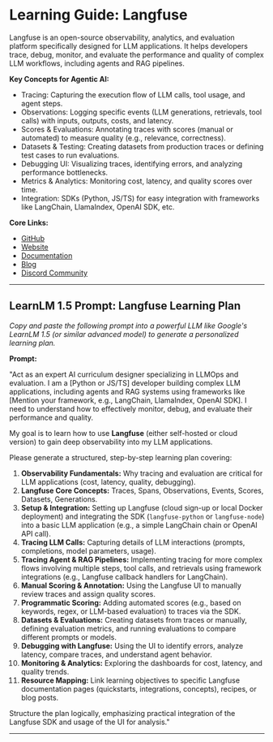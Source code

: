 # Learning Guide: Langfuse

Langfuse is an open-source observability, analytics, and evaluation platform specifically designed for LLM applications. It helps developers trace, debug, monitor, and evaluate the performance and quality of complex LLM workflows, including agents and RAG pipelines.

**Key Concepts for Agentic AI:**
*   Tracing: Capturing the execution flow of LLM calls, tool usage, and agent steps.
*   Observations: Logging specific events (LLM generations, retrievals, tool calls) with inputs, outputs, costs, and latency.
*   Scores & Evaluations: Annotating traces with scores (manual or automated) to measure quality (e.g., relevance, correctness).
*   Datasets & Testing: Creating datasets from production traces or defining test cases to run evaluations.
*   Debugging UI: Visualizing traces, identifying errors, and analyzing performance bottlenecks.
*   Metrics & Analytics: Monitoring cost, latency, and quality scores over time.
*   Integration: SDKs (Python, JS/TS) for easy integration with frameworks like LangChain, LlamaIndex, OpenAI SDK, etc.

**Core Links:**
*   [GitHub](https://github.com/langfuse/langfuse)
*   [Website](https://langfuse.com/)
*   [Documentation](https://langfuse.com/docs)
*   [Blog](https://langfuse.com/blog)
*   [Discord Community](https://langfuse.com/discord)

---

## LearnLM 1.5 Prompt: Langfuse Learning Plan

*Copy and paste the following prompt into a powerful LLM like Google's LearnLM 1.5 (or similar advanced model) to generate a personalized learning plan.*

**Prompt:**

"Act as an expert AI curriculum designer specializing in LLMOps and evaluation. I am a [Python or JS/TS] developer building complex LLM applications, including agents and RAG systems using frameworks like [Mention your framework, e.g., LangChain, LlamaIndex, OpenAI SDK]. I need to understand how to effectively monitor, debug, and evaluate their performance and quality.

My goal is to learn how to use **Langfuse** (either self-hosted or cloud version) to gain deep observability into my LLM applications.

Please generate a structured, step-by-step learning plan covering:

1.  **Observability Fundamentals:** Why tracing and evaluation are critical for LLM applications (cost, latency, quality, debugging).
2.  **Langfuse Core Concepts:** Traces, Spans, Observations, Events, Scores, Datasets, Generations.
3.  **Setup & Integration:** Setting up Langfuse (cloud sign-up or local Docker deployment) and integrating the SDK (`langfuse-python` or `langfuse-node`) into a basic LLM application (e.g., a simple LangChain chain or OpenAI API call).
4.  **Tracing LLM Calls:** Capturing details of LLM interactions (prompts, completions, model parameters, usage).
5.  **Tracing Agent & RAG Pipelines:** Implementing tracing for more complex flows involving multiple steps, tool calls, and retrievals using framework integrations (e.g., Langfuse callback handlers for LangChain).
6.  **Manual Scoring & Annotation:** Using the Langfuse UI to manually review traces and assign quality scores.
7.  **Programmatic Scoring:** Adding automated scores (e.g., based on keywords, regex, or LLM-based evaluation) to traces via the SDK.
8.  **Datasets & Evaluations:** Creating datasets from traces or manually, defining evaluation metrics, and running evaluations to compare different prompts or models.
9.  **Debugging with Langfuse:** Using the UI to identify errors, analyze latency, compare traces, and understand agent behavior.
10. **Monitoring & Analytics:** Exploring the dashboards for cost, latency, and quality trends.
11. **Resource Mapping:** Link learning objectives to specific Langfuse documentation pages (quickstarts, integrations, concepts), recipes, or blog posts.

Structure the plan logically, emphasizing practical integration of the Langfuse SDK and usage of the UI for analysis."

---
